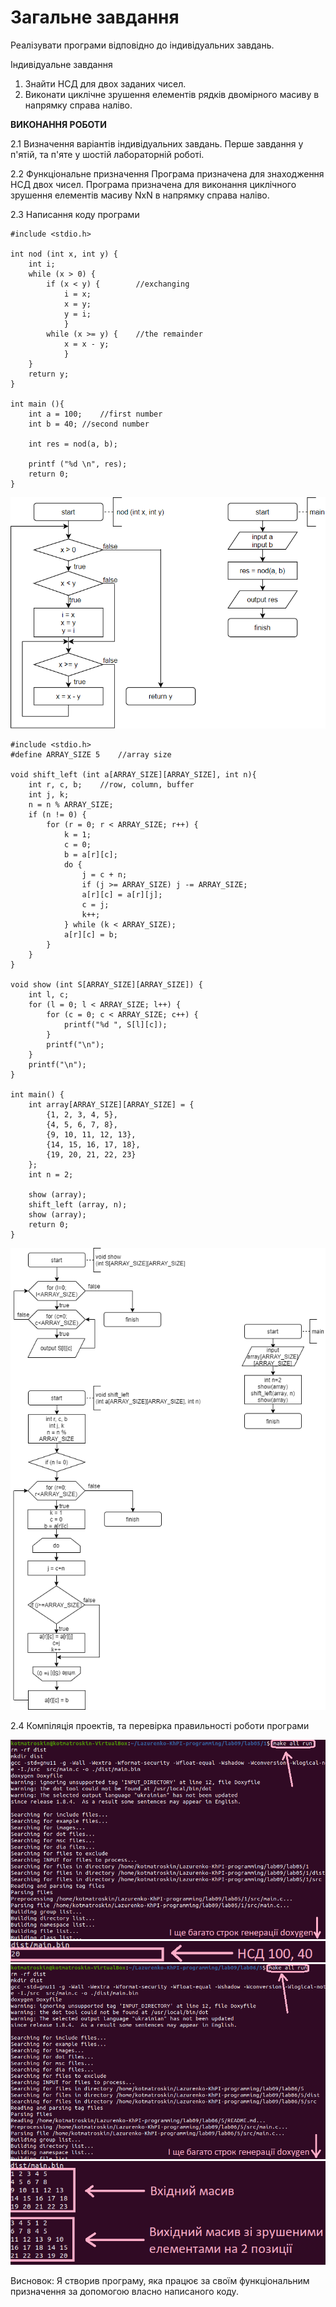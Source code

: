 # Загальне завдання
Реалізувати програми відповідно до індивідуальних завдань.

Індивідуальне завдання
1. Знайти НСД для двох заданих чисел.
2. Виконати циклічне зрушення елементів рядків двомірного масиву в напрямку справа наліво. 

**ВИКОНАННЯ РОБОТИ**

2.1 Визначення варіантів індивідуальних завдань.
	Перше завдання у п'ятій, та п'яте у шостій лабораторній роботі.
	
2.2 Функціональне призначення
	Програма призначена для знаходження НСД двох чисел.
	Програма призначена для виконання циклічного зрушення елементів масиву NxN в напрямку справа наліво.
	
2.3 Написання коду програми
```
#include <stdio.h>

int nod (int x, int y) {
	int i;
	while (x > 0) {
		if (x < y) {		//exchanging
			i = x;
			x = y;
			y = i;
			}
		while (x >= y) {	//the remainder
			x = x - y;
			}			
	}
	return y;
}

int main (){
	int a = 100;	//first number
	int b = 40;	//second number
	
	int res = nod(a, b);
		
	printf ("%d \n", res);
	return 0;
}
```
![home/Lazurenko-KhPI-programming/lab10/](лаб05.1.png)

```
#include <stdio.h>
#define ARRAY_SIZE 5	//array size

void shift_left (int a[ARRAY_SIZE][ARRAY_SIZE], int n){
	int r, c, b;	//row, column, buffer
	int j, k;
	n = n % ARRAY_SIZE;
	if (n != 0) {
		for (r = 0; r < ARRAY_SIZE; r++) {
			k = 1;
			c = 0;
			b = a[r][c];
			do {
				j = c + n;
				if (j >= ARRAY_SIZE) j -= ARRAY_SIZE;
				a[r][c] = a[r][j];
				c = j;
				k++;
			} while (k < ARRAY_SIZE);
			a[r][c] = b;
		}
	}	
}

void show (int S[ARRAY_SIZE][ARRAY_SIZE]) {
	int l, c;
	for (l = 0; l < ARRAY_SIZE; l++) {
		for (c = 0; c < ARRAY_SIZE; c++) {
			printf("%d ", S[l][c]);
		}
		printf("\n");
	}
	printf("\n");	
}

int main() {
	int array[ARRAY_SIZE][ARRAY_SIZE] = {
		{1, 2, 3, 4, 5},
		{4, 5, 6, 7, 8},
		{9, 10, 11, 12, 13},
		{14, 15, 16, 17, 18},
		{19, 20, 21, 22, 23}
	};
	int n = 2;
	
	show (array);
	shift_left (array, n);
	show (array);
	return 0;
}
```
![home/Lazurenko-KhPI-programming/lab10/](лаб06.5.png)

2.4 Компіляція проектів, та перевірка правильності роботи програми

![home/Lazurenko-KhPI-programming/lab10/](компіляція5.1.png)
![home/Lazurenko-KhPI-programming/lab10/](результат5.1.png)
![home/Lazurenko-KhPI-programming/lab10/](компіляція6.5.png)
![home/Lazurenko-KhPI-programming/lab10/](результат6.5.png)

Висновок:
Я створив програму, яка працює за своїм функціональним призначення за допомогою власно написаного коду.
